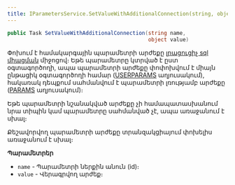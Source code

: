 ```yaml
---
title: IParametersService.SetValueWithAdditionalConnection(string, object) մեթոդ  
---
```


```c#
public Task SetValueWithAdditionalConnection(string name, 
                                             object value)
```

Փոխում է համակարգային պարամետրի արժեքը [լրացուցիչ sql միացման](../IDBService/CreateAdditionalConnection.md) միջոցով։ Եթե պարամետրը կտրված է ըստ օգտագործողի, ապա պարամետրի արժեքը փոփոխվում է միայն ընթացիկ օգտագործողի համար ([USERPARAMS](https://armsoft.github.io/as4x-docs/HTM/ProgrGuide/Database/User%20Params.html) աղյուսակում), հակառակ դեպքում սահմանվում է պարամետրի լռությամբ արժեքը ([PARAMS](https://armsoft.github.io/as4x-docs/HTM/ProgrGuide/Database/Params.html) աղյուսակում)։

Եթե պարամետրի նշանակված արժեքը չի համապատասխանում նրա տիպին կամ պարամետրը սահմանված չէ, ապա առաջանում է սխալ։

Քեշավորվող պարամետրի արժեքը տրանզակցիայում փոխելիս առաջանում է սխալ։

**Պարամետրեր**

* `name` - Պարամետրի ներքին անուն (id)։ 
* `value` - Վերագրվող արժեք։
